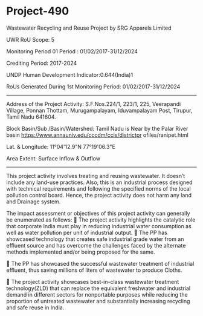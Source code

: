 # Project-490
Wastewater Recycling and Reuse Project by SRG Apparels Limited

UWR RoU Scope: 5

Monitoring Period 01 Period : 01/02/2017-31/12/2024

Crediting Period: 2017-2024

UNDP Human Development Indicator:0.644(India)1

RoUs Generated During 1st Monitoring Period: 01/02/2017-31/12/2024
___________
Address of the Project Activity: S.F.Nos.224/1, 223/1, 225, Veerapandi Village,
Ponnan Thottam, Murugampalayam, Iduvampalayam Post, Tirupur, Tamil Nadu
641604. 

Block Basin/Sub /Basin/Watershed: Tamil Nadu is Near by the Palar River basin
https://www.annauniv.edu/cccdm/ccis/districtpr
ofiles/ranipet.html

Lat. & Longitude: 11°04'12.9"N 77°19'06.3"E

Area Extent: Surface Inflow & Outflow 
_______________
This project activity involves treating and reusing wastewater. It doesn’t include any land-use practices.
Also, this is an industrial process designed with technical requirements and following the specified
norms of the local pollution control board. Hence, the project activity does not harm any land and
Drainage system. 

The impact assessment or objectives of this project activity can generally be enumerated as follows:
 The project activity highlights the catalytic role that corporate India must play in reducing
industrial water consumption as well as water pollution per unit of industrial output.
 The PP has showcased technology that creates safe industrial grade water from an effluent
source and has overcome the challenges faced by the alternate methods implemented and/or
being proposed for the same.

 The PP has showcased the successful wastewater treatment of industrial effluent, thus saving
millions of liters of wastewater to produce Cloths.

 The project activity showcases best-in-class wastewater treatment technology(ZLD) that can
replace the equivalent freshwater and industrial demand in different sectors for nonportable
purposes while reducing the proportion of untreated wastewater and substantially increasing
recycling and safe reuse in India. 

